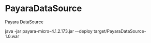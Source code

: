 # PayaraDataSource
Payara DataSource 


java -jar payara-micro-4.1.2.173.jar --deploy target/PayaraDataSource-1.0.war 


